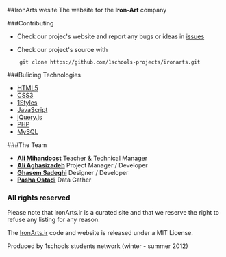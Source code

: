 ##IronArts wesite 
The website for the **Iron-Art** company


###Contributing

* Check our projec's website and report any bugs or ideas in [issues](https://github.com/1schools-projects/ironarts/issues)

* Check our project's source with
```
    git clone https://github.com/1schools-projects/ironarts.git
```


###Buliding Technologies
* [HTML5](http://ali.md/wiki/html5)
* [CSS3](http://ali.md/css3ref)
* [1Styles](http://ali.md/1styles)
* [JavaScript](http://ali.md/wiki/javascript)
* [jQuery.js](http://ali.md/jquery.js)
* [PHP](http://ali.md/php/)
* [MySQL](http://ali.md/wiki/mysql)


###The Team
* [**Ali Mihandoost**](http://github.com/alimd) Teacher  & Technical Manager
* [**Ali Aghasizadeh**](http://github.com/aligh) Project Manager / Developer
* [**Ghasem Sadeghi**](https://github.com/ghasem-sadeghi) Designer / Developer
* [**Pasha Ostadi**](https://github.com/pashao) Data Gather


### All rights reserved ###
Please note that IronArts.ir is a curated site and that we reserve the right to refuse any listing for any reason.

The [IronArts.ir](http://ironarts.ir) code and website is released under a MIT License.

Produced by 1schools students network (winter - summer 2012)
